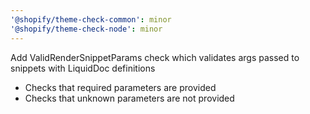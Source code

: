 ```yaml
---
'@shopify/theme-check-common': minor
'@shopify/theme-check-node': minor
---
```


Add ValidRenderSnippetParams check which validates args passed to snippets with LiquidDoc definitions

- Checks that required parameters are provided
- Checks that unknown parameters are not provided
